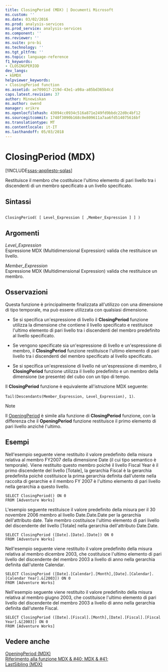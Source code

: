 ```yaml
---
title: ClosingPeriod (MDX) | Documenti Microsoft
ms.custom: ''
ms.date: 03/02/2016
ms.prod: analysis-services
ms.prod_service: analysis-services
ms.component: ''
ms.reviewer: ''
ms.suite: pro-bi
ms.technology: ''
ms.tgt_pltfrm: ''
ms.topic: language-reference
f1_keywords:
- CLOSINGPERIOD
dev_langs:
- kbMDX
helpviewer_keywords:
- ClosingPeriod function
ms.assetid: ae709017-219d-43e1-a98a-a85bd365b4cd
caps.latest.revision: 37
author: Minewiskan
ms.author: owend
manager: erikre
ms.openlocfilehash: 43094cc0934c516a871e249fd9bbdc22d0c4bf12
ms.sourcegitcommit: 1740f3090b168c0e809611a7aa6fd514075616bf
ms.translationtype: MT
ms.contentlocale: it-IT
ms.lasthandoff: 05/03/2018
---
```

# <a name="closingperiod-mdx"></a>ClosingPeriod (MDX)
[!INCLUDE[ssas-appliesto-sqlas](../includes/ssas-appliesto-sqlas.md)]

  Restituisce il membro che costituisce l'ultimo elemento di pari livello tra i discendenti di un membro specificato a un livello specificato.  
  
## <a name="syntax"></a>Sintassi  
  
```  
  
ClosingPeriod( [ Level_Expression [ ,Member_Expression ] ] )  
```  
  
## <a name="arguments"></a>Argomenti  
 *Level_Expression*  
 Espressione MDX (Multidimensional Expression) valida che restituisce un livello.  
  
 *Member_Expression*  
 Espressione MDX (Multidimensional Expression) valida che restituisce un membro.  
  
## <a name="remarks"></a>Osservazioni  
 Questa funzione è principalmente finalizzata all'utilizzo con una dimensione di tipo temporale, ma può essere utilizzata con qualsiasi dimensione.  
  
-   Se si specifica un'espressione di livello il **ClosingPeriod** funzione utilizza la dimensione che contiene il livello specificato e restituisce l'ultimo elemento di pari livello tra i discendenti del membro predefinito al livello specificato.  
  
-   Se vengono specificate sia un'espressione di livello e un'espressione di membro, il **ClosingPeriod** funzione restituisce l'ultimo elemento di pari livello tra i discendenti del membro specificato al livello specificato.  
  
-   Se si specifica un'espressione di livello né un'espressione di membro, il **ClosingPeriod** funzione utilizza il livello predefinito e un membro della dimensione (se presente) del cubo con un tipo di tempo.  
  
 Il **ClosingPeriod** funzione è equivalente all'istruzione MDX seguente:  
  
 `Tail(Descendants(Member_Expression, Level_Expression), 1)`.  
  
> [!NOTE]  
>  Il [OpeningPeriod](../mdx/openingperiod-mdx.md) è simile alla funzione di **ClosingPeriod** funzione, con la differenza che il **OpeningPeriod** funzione restituisce il primo elemento di pari livello anziché l'ultimo.  
  
## <a name="examples"></a>Esempi  
 Nell'esempio seguente viene restituito il valore predefinito della misura relativa al membro FY2007 della dimensione Date (il cui tipo semantico è temporale). Viene restituito questo membro poiché il livello Fiscal Year è il primo discendente del livello [Totale], la gerarchia Fiscal è la gerarchia predefinita poiché costituisce la prima gerarchia definita dall'utente nella raccolta di gerarchie e il membro FY 2007 è l'ultimo elemento di pari livello nella gerarchia a questo livello.  
  
```  
SELECT ClosingPeriod() ON 0  
FROM [Adventure Works]  
```  
  
 L'esempio seguente restituisce il valore predefinito della misura per il 30 novembre 2006 membro al livello Date.Date.Date per la gerarchia dell'attributo date. Tale membro costituisce l'ultimo elemento di pari livello del discendente del livello [Totale] nella gerarchia dell'attributo Date.Date.  
  
```  
SELECT ClosingPeriod ([Date].[Date].[Date]) ON 0  
FROM [Adventure Works]  
```  
  
 Nell'esempio seguente viene restituito il valore predefinito della misura relativa al membro dicembre 2003, che costituisce l'ultimo elemento di pari livello del discendente del membro 2003 a livello di anno nella gerarchia definita dall'utente Calendar.  
  
```  
SELECT ClosingPeriod ([Date].[Calendar].[Month],[Date].[Calendar].[Calendar Year].&[2003]) ON 0  
FROM [Adventure Works]  
```  
  
 Nell'esempio seguente viene restituito il valore predefinito della misura relativa al membro giugno 2003, che costituisce l'ultimo elemento di pari livello del discendente del membro 2003 a livello di anno nella gerarchia definita dall'utente Fiscal.  
  
```  
SELECT ClosingPeriod ([Date].[Fiscal].[Month],[Date].[Fiscal].[Fiscal Year].&[2003]) ON 0  
FROM [Adventure Works]  
```  
  
## <a name="see-also"></a>Vedere anche  
 [OpeningPeriod &#40;MDX&#41;](../mdx/openingperiod-mdx.md)   
 [Riferimento alla funzione MDX & #40; MDX & #41;](../mdx/mdx-function-reference-mdx.md)   
 [LastSibling &#40;MDX&#41;](../mdx/lastsibling-mdx.md)  
  
  
